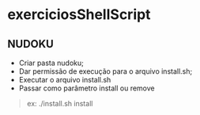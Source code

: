 # exerciciosShellScript

## NUDOKU
- Criar pasta nudoku;
- Dar permissão de execução para o arquivo install.sh;
- Executar o arquivo install.sh
- Passar como parâmetro install ou remove
> ex: ./install.sh install
